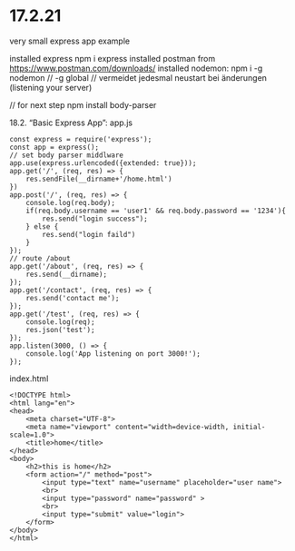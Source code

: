 # 17.2.21 
very small express app example

installed express npm i express
installed postman from https://www.postman.com/downloads/
installed nodemon: npm i -g nodemon  // -g global  //  vermeidet jedesmal neustart bei änderungen
(listening your server)

// for next step
npm install body-parser

18.2.
“Basic Express App”:
app.js
```
const express = require('express');
const app = express();
// set body parser middlware
app.use(express.urlencoded({extended: true}));
app.get('/', (req, res) => {    
    res.sendFile(__dirname+'/home.html')
})
app.post('/', (req, res) => {
    console.log(req.body);
    if(req.body.username == 'user1' && req.body.password == '1234'){
        res.send("login success");
    } else {
        res.send("login faild")
    }
});
// route /about
app.get('/about', (req, res) => {
    res.send(__dirname);
});
app.get('/contact', (req, res) => {
    res.send('contact me');
});
app.get('/test', (req, res) => {
    console.log(req);
    res.json('test');
});
app.listen(3000, () => {
    console.log('App listening on port 3000!');
});
```



index.html
```
<!DOCTYPE html>
<html lang="en">
<head>
    <meta charset="UTF-8">
    <meta name="viewport" content="width=device-width, initial-scale=1.0">
    <title>home</title>
</head>
<body>
    <h2>this is home</h2>
    <form action="/" method="post">
        <input type="text" name="username" placeholder="user name">
        <br>
        <input type="password" name="password" >
        <br>
        <input type="submit" value="login">
    </form>
</body>
</html>
```